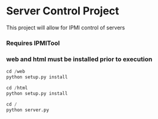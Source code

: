 # Server Control Project
This project will allow for IPMI control of servers  
### Requires IPMITool
### web and html must be installed prior to execution
```python
cd /web
python setup.py install
```
```python
cd /html
python setup.py install
```
```python
cd /
python server.py
